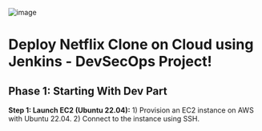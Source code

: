 ![image](https://github.com/user-attachments/assets/d0b738bb-5cd1-46b9-a6df-7e3665752057)
#

# **Deploy Netflix Clone on Cloud using Jenkins - DevSecOps Project!**
## **Phase 1: Starting With Dev Part**
   **Step 1: Launch EC2 (Ubuntu 22.04):**
    1) Provision an EC2 instance on AWS with Ubuntu 22.04.
    2) Connect to the instance using SSH. 
